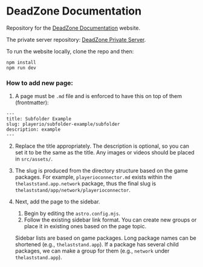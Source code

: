 # DeadZone Documentation

Repository for the [DeadZone Documentation](https://dead-zone-documentation.vercel.app/) website.

The private server repository: [DeadZone Private Server](https://github.com/SulivanM/DeadZone-Private-Server).

To run the website locally, clone the repo and then:

```
npm install
npm run dev
```

### How to add new page:

1. A page must be `.md` file and is enforced to have this on top of them (frontmatter):

```
---
title: Subfolder Example
slug: playerio/subfolder-example/subfolder
description: example
---
```

2. Replace the title appropriately. The description is optional, so you can set it to be the same as the title. Any images or videos should be placed in `src/assets/`.
3. The slug is produced from the directory structure based on the game packages. For example, `playerioconnector.md` exists within the `thelaststand.app.network` package, thus the final slug is `thelaststand/app/network/playerioconnector`.
4. Next, add the page to the sidebar.

   1. Begin by editing the `astro.config.mjs`.
   2. Follow the existing sidebar link format. You can create new groups or place it in existing ones based on the page topic.

   Sidebar lists are based on game packages. Long package names can be shortened (e.g., `thelaststand.app`). If a package has several child packages, we can make a group for them (e.g., `network` under `thelaststand.app`).
